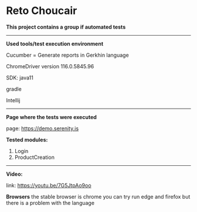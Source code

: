 # Reto Choucair


**This project contains a group if automated tests**

___
**Used tools/test execution environment**


Cucumber = Generate reports in Gerkhin language


ChromeDriver version 116.0.5845.96


SDK: java11


gradle


Intellij


___
**Page where the tests were executed**

page: https://demo.serenity.is



**Tested modules:**

1. Login
2. ProductCreation

___
**Video:**

link: https://youtu.be/7G5JtpAo9oo

**Browsers**
the stable browser is chrome
you can try run edge and firefox but there is a problem with the language